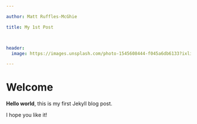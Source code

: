 ```yaml
---

author: Matt Ruffles-McGhie

title: My 1st Post



header:
  image: https://images.unsplash.com/photo-1545608444-f045a6db6133?ixlib=rb-1.2.1&ixid=eyJhcHBfaWQiOjEyMDd9&auto=format&fit=crop&w=1052&q=80

---
```


# Welcome

**Hello world**, this is my first Jekyll blog post.

I hope you like it!
